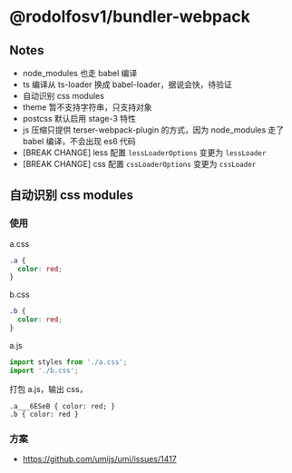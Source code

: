 # @rodolfosv1/bundler-webpack

## Notes

- node_modules 也走 babel 编译
- ts 编译从 ts-loader 换成 babel-loader，据说会快，待验证
- 自动识别 css modules
- theme 暂不支持字符串，只支持对象
- postcss 默认启用 stage-3 特性
- js 压缩只提供 terser-webpack-plugin 的方式，因为 node_modules 走了 babel 编译，不会出现 es6 代码
- [BREAK CHANGE] less 配置 `lessLoaderOptions` 变更为 `lessLoader`
- [BREAK CHANGE] css 配置 `cssLoaderOptions` 变更为 `cssLoader`

## 自动识别 css modules

### 使用

a.css

```css
.a {
  color: red;
}
```

b.css

```css
.b {
  color: red;
}
```

a.js

```js
import styles from './a.css';
import './b.css';
```

打包 a.js，输出 css，

```
.a___6ESeB { color: red; }
.b { color: red }
```

### 方案

- https://github.com/umijs/umi/issues/1417
